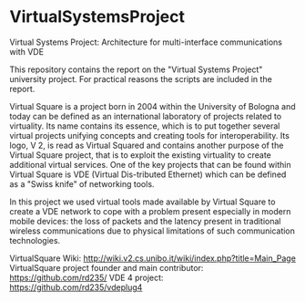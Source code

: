 # VirtualSystemsProject
Virtual Systems Project: Architecture for multi-interface communications with VDE

This repository contains the report on the "Virtual Systems Project" university project. For practical reasons the scripts are included in the report.


Virtual Square is a project born in 2004 within the University of Bologna and today can be defined as an international laboratory of projects related to virtuality. Its name contains its essence, which is to put together several virtual projects unifying concepts and creating tools for interoperability.
Its logo, V 2, is read as Virtual Squared and contains another purpose of the Virtual Square project, that is to exploit the existing virtuality to create additional virtual services.
One of the key projects that can be found within Virtual Square is VDE (Virtual Dis-tributed Ethernet) which can be defined as a "Swiss knife" of networking tools.

In this project we used virtual tools made available by Virtual Square to create a VDE network to cope with a problem present especially in modern mobile devices: the loss of packets and the latency present in traditional wireless communications due to physical limitations of such communication technologies.


VirtualSquare Wiki: http://wiki.v2.cs.unibo.it/wiki/index.php?title=Main_Page
VirtualSquare project founder and main contributor: https://github.com/rd235/
VDE 4 project: https://github.com/rd235/vdeplug4
